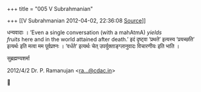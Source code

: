 +++
title = "005 V Subrahmanian"

+++
[[V Subrahmanian	2012-04-02, 22:36:08 [Source](https://groups.google.com/g/bvparishat/c/DBMSbbZQzcs)]]



धन्यवादाः । ’Even a single conversation (with a mahAtmA) *yields  
fruits* here and in the world attained after death.’ इदं दृष्ट्वा ’प्रथते’ इत्यस्य ’प्रयच्छति’ इत्यर्थः इति मत्वा मम पूर्वप्रश्नः । ’वर्धते’ इत्यर्थः चेत् उपर्युक्ताङ्ग्लानुवादः विचारणीयः इति भाति ।  
  
सुब्रह्मण्यशर्मा  
  

2012/4/2 Dr. P. Ramanujan \<[ra...@cdac.in]()\>



